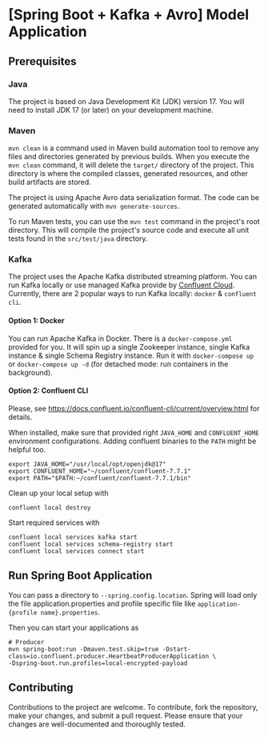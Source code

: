 # [Spring Boot + Kafka + Avro] Model Application

## Prerequisites

### Java

The project is based on Java Development Kit (JDK) version 17. 
You will need to install JDK 17 (or later) on your development machine.

### Maven

`mvn clean` is a command used in Maven build automation tool to remove any files and directories generated by previous builds.
When you execute the `mvn clean` command, it will delete the `target/` directory of the project. 
This directory is where the compiled classes, generated resources, and other build artifacts are stored.



The project is using Apache Avro data serialization format. 
The code can be generated automatically with `mvn generate-sources`.

To run Maven tests, you can use the `mvn test` command in the project's root directory. 
This will compile the project's source code and execute all unit tests found in the `src/test/java` directory.

### Kafka

The project uses the Apache Kafka distributed streaming platform.
You can run Kafka locally or use managed Kafka provide by [Confluent Cloud](https://www.confluent.io/confluent-cloud/). 
Currently, there are 2 popular ways to run Kafka locally: `docker` & `confluent cli`. 

#### Option 1: Docker

You can run Apache Kafka in Docker.
There is a `docker-compose.yml` provided for you.
It will spin up a single Zookeeper instance, single Kafka instance & single Schema Registry instance.
Run it with `docker-compose up` or `docker-compose up -d` (for detached mode: run containers in the background).

#### Option 2: Confluent CLI

Please, see https://docs.confluent.io/confluent-cli/current/overview.html for details.

When installed, make sure that provided right `JAVA_HOME` and `CONFLUENT_HOME` environment configurations.
Adding confluent binaries to the `PATH` might be helpful too.

```shell
export JAVA_HOME="/usr/local/opt/openjdk@17"
export CONFLUENT_HOME="~/confluent/confluent-7.7.1"
export PATH="$PATH:~/confluent/confluent-7.7.1/bin"
```

Clean up your local setup with 

```shell
confluent local destroy
```

Start required services with

```shell
confluent local services kafka start
confluent local services schema-registry start
confluent local services connect start
```

## Run Spring Boot Application

You can pass a directory to `--spring.config.location`.
Spring will load only the file application.properties and profile specific file like `application-{profile name}.properties`.

Then you can start your applications as

```shell
# Producer
mvn spring-boot:run -Dmaven.test.skip=true -Dstart-class=io.confluent.producer.HeartbeatProducerApplication \
-Dspring-boot.run.profiles=local-encrypted-payload
```

## Contributing

Contributions to the project are welcome. 
To contribute, fork the repository, make your changes, and submit a pull request. 
Please ensure that your changes are well-documented and thoroughly tested.

